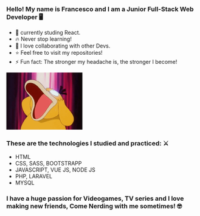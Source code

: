 ### Hello! My name is Francesco and I am a Junior Full-Stack Web Developer 🖥️
- 🌱 currently studing React.
- 🔥 Never stop learning!
- 🤝 I love collaborating with other Devs.
- ⭐ Feel free to visit my repositories!
- ⚡ Fun fact: The stronger my headache is, the stronger I become!
<img src="img/psyduckgithub.gif" width="200" height="150" style="text-align:center">

### These are the technologies I studied and practiced: ⚔️
- HTML
- CSS, SASS, BOOTSTRAPP
- JAVASCRIPT, VUE JS, NODE JS
- PHP, LARAVEL
- MYSQL

### I have a huge passion for Videogames, TV series and I love making new friends, Come Nerding with me sometimes! 🤓